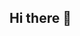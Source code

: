 ## Hi there 👋

<!--
**donizebua/donizebua** is a ✨ _special_ ✨ repository because its `README.md` (this file) appears on your GitHub profile.

Here are some ideas to get you started:

- 🔭 I’m currently working on TED Project
- 🌱 I’m currently learning Next JS and Tailwind CSS
- 👯 I’m looking to collaborate on Pionir Gadjah Mada as IT Staff
- 🤔 I’m looking for help with my Senior
- 💬 Ask me about my favourite food
- 📫 How to reach me: just call my name 3 times
- 😄 Pronouns: he
- ⚡ Fun fact: i like L
-->
